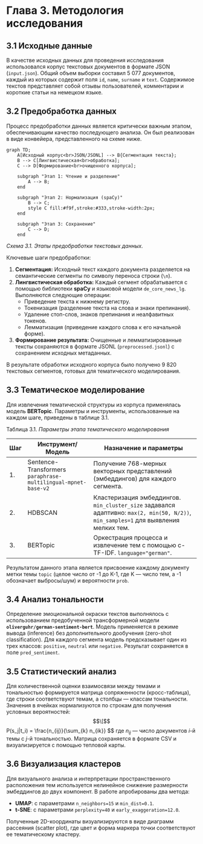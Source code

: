 # Глава 3. Методология исследования

## 3.1 Исходные данные

В качестве исходных данных для проведения исследования использовался корпус текстовых документов в формате JSON (`input.json`). Общий объем выборки составил 5 077 документов, каждый из которых содержит поля `id`, `name`, `surname` и `text`. Содержимое текстов представляет собой отзывы пользователей, комментарии и короткие статьи на немецком языке.

## 3.2 Предобработка данных

Процесс предобработки данных является критически важным этапом, обеспечивающим качество последующего анализа. Он был реализован в виде конвейера, представленного на схеме ниже.

```mermaid
graph TD;
    A[Исходный корпус<br>JSON/JSONL] --> B{Сегментация текста};
    B --> C[Лингвистическая<br>обработка];
    C --> D[Формирование<br>очищенного корпуса];

    subgraph "Этап 1: Чтение и разделение"
        A --> B;
    end
    
    subgraph "Этап 2: Нормализация (spaCy)"
        B --> C;
        style C fill:#f9f,stroke:#333,stroke-width:2px;
    end

    subgraph "Этап 3: Сохранение"
        C --> D;
    end
```

*Схема 3.1. Этапы предобработки текстовых данных.*

Ключевые шаги предобработки:

1. **Сегментация:** Исходный текст каждого документа разделяется на семантические сегменты по символу переноса строки (`\n`).
2. **Лингвистическая обработка:** Каждый сегмент обрабатывается с помощью библиотеки **spaCy** и языковой модели `de_core_news_lg`. Выполняются следующие операции:
    - Приведение текста к нижнему регистру.
    - Токенизация (разделение текста на слова и знаки препинания).
    - Удаление стоп-слов, знаков препинания и неалфавитных токенов.
    - Лемматизация (приведение каждого слова к его начальной форме).
3. **Формирование результата:** Очищенные и лемматизированные тексты сохраняются в формате JSONL (`preprocessed.jsonl`) с сохранением исходных метаданных.

В результате обработки исходного корпуса было получено 9 820 текстовых сегментов, готовых для тематического моделирования.

## 3.3 Тематическое моделирование

Для извлечения тематической структуры из корпуса применялась модель **BERTopic**. Параметры и инструменты, использованные на каждом шаге, приведены в таблице 3.1.

Таблица 3.1. *Параметры этапа тематического моделирования*

| Шаг | Инструмент/Модель                                             | Назначение и параметры                                                                                                               |
| --- | ------------------------------------------------------------- | ------------------------------------------------------------------------------------------------------------------------------------ |
| 1.  | Sentence-Transformers `paraphrase-multilingual-mpnet-base-v2` | Получение 768-мерных векторных представлений (эмбеддингов) для каждого сегмента.                                                     |
| 2.  | HDBSCAN                                                       | Кластеризация эмбеддингов. `min_cluster_size` задавался адаптивно: `max(2, min(50, N/2))`, `min_samples=1` для выявления мелких тем. |
| 3.  | BERTopic                                                      | Оркестрация процесса и извлечение тем с помощью c-TF-IDF. `language="german"`.                                                       |

Результатом данного этапа является присвоение каждому документу метки темы `topic` (целое число от -1 до K-1, где K — число тем, а -1 обозначает выбросы/шум) и вероятности `prob`.

## 3.4 Анализ тональности

Определение эмоциональной окраски текстов выполнялось с использованием предобученной трансформерной модели **`oliverguhr/german-sentiment-bert`**. Модель применяется в режиме вывода (inference) без дополнительного дообучения (zero-shot classification). Для каждого сегмента модель предсказывает один из трех классов: `positive`, `neutral` или `negative`. Результат сохраняется в поле `pred_sentiment`.

## 3.5 Статистический анализ

Для количественной оценки взаимосвязи между темами и тональностью формируется матрица сопряженности (кросс-таблица), где строки соответствуют темам, а столбцы — классам тональности. Значения в ячейках нормализуются по строкам для получения условных вероятностей:
$$\[$$ P(s_j|t_i) = \frac{n_{ij}}{\sum_{k} n_{ik}} $$
где $n_{ij}$ — число документов $i$-й темы с $j$-й тональностью. Матрица сохраняется в формате CSV и визуализируется с помощью тепловой карты.

## 3.6 Визуализация кластеров

Для визуального анализа и интерпретации пространственного расположения тем используется нелинейное снижение размерности эмбеддингов до двух компонент. В работе апробированы два метода:

- **UMAP**: с параметрами `n_neighbors=15` и `min_dist=0.1`.
- **t-SNE**: с параметрами `perplexity=40` и `early_exaggeration=12.0`.

Полученные 2D-координаты визуализируются в виде диаграмм рассеяния (scatter plot), где цвет и форма маркера точки соответствуют ее тематическому кластеру.
